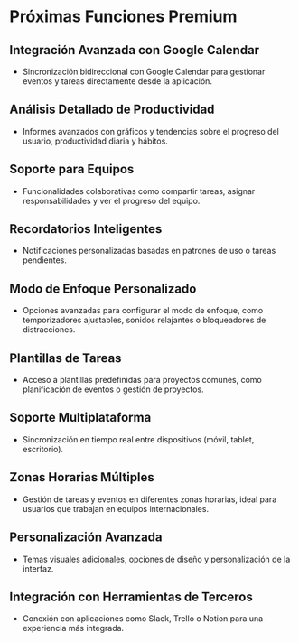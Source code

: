 # Próximas Funciones Premium

## Integración Avanzada con Google Calendar
- Sincronización bidireccional con Google Calendar para gestionar eventos y tareas directamente desde la aplicación.

## Análisis Detallado de Productividad
- Informes avanzados con gráficos y tendencias sobre el progreso del usuario, productividad diaria y hábitos.

## Soporte para Equipos
- Funcionalidades colaborativas como compartir tareas, asignar responsabilidades y ver el progreso del equipo.

## Recordatorios Inteligentes
- Notificaciones personalizadas basadas en patrones de uso o tareas pendientes.

## Modo de Enfoque Personalizado
- Opciones avanzadas para configurar el modo de enfoque, como temporizadores ajustables, sonidos relajantes o bloqueadores de distracciones.

## Plantillas de Tareas
- Acceso a plantillas predefinidas para proyectos comunes, como planificación de eventos o gestión de proyectos.

## Soporte Multiplataforma
- Sincronización en tiempo real entre dispositivos (móvil, tablet, escritorio).

## Zonas Horarias Múltiples
- Gestión de tareas y eventos en diferentes zonas horarias, ideal para usuarios que trabajan en equipos internacionales.

## Personalización Avanzada
- Temas visuales adicionales, opciones de diseño y personalización de la interfaz.

## Integración con Herramientas de Terceros
- Conexión con aplicaciones como Slack, Trello o Notion para una experiencia más integrada.